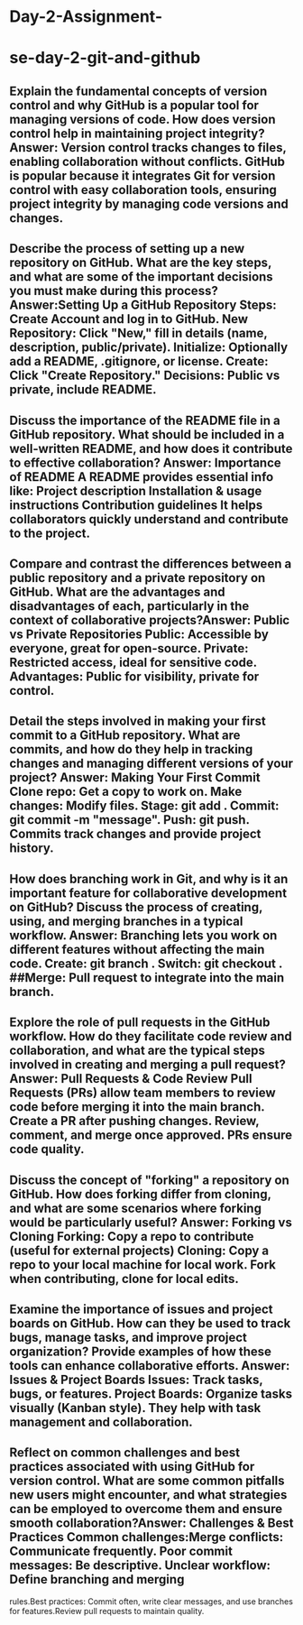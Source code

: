 # Day-2-Assignment-
  # se-day-2-git-and-github

## Explain the fundamental concepts of version control and why GitHub is a popular tool for managing versions of code. How does version control help in maintaining project integrity? Answer: Version control tracks changes to files, enabling collaboration without conflicts. GitHub is popular because it integrates Git for version control with easy collaboration tools, ensuring project integrity by managing code versions and changes.

## Describe the process of setting up a new repository on GitHub. What are the key steps, and what are some of the important decisions you must make during this process? Answer:Setting Up a GitHub Repository Steps: Create Account and log in to GitHub. New Repository: Click "New," fill in details (name, description, public/private). Initialize: Optionally add a README, .gitignore, or license. Create: Click "Create Repository." Decisions: Public vs private, include README.

## Discuss the importance of the README file in a GitHub repository. What should be included in a well-written README, and how does it contribute to effective collaboration? Answer: Importance of README A README provides essential info like: Project description Installation & usage instructions Contribution guidelines It helps collaborators quickly understand and contribute to the project.

## Compare and contrast the differences between a public repository and a private repository on GitHub. What are the advantages and disadvantages of each, particularly in the context of collaborative projects?Answer: Public vs Private Repositories Public: Accessible by everyone, great for open-source. Private: Restricted access, ideal for sensitive code. Advantages: Public for visibility, private for control.

## Detail the steps involved in making your first commit to a GitHub repository. What are commits, and how do they help in tracking changes and managing different versions of your project? Answer: Making Your First Commit Clone repo: Get a copy to work on. Make changes: Modify files. Stage: git add <file>. Commit: git commit -m "message". Push: git push. Commits track changes and provide project history.

## How does branching work in Git, and why is it an important feature for collaborative development on GitHub? Discuss the process of creating, using, and merging branches in a typical workflow. Answer: Branching lets you work on different features without affecting the main code. Create: git branch <branch-name>. Switch: git checkout <branch-name>. ##Merge: Pull request to integrate into the main branch.

## Explore the role of pull requests in the GitHub workflow. How do they facilitate code review and collaboration, and what are the typical steps involved in creating and merging a pull request? Answer: Pull Requests & Code Review Pull Requests (PRs) allow team members to review code before merging it into the main branch. Create a PR after pushing changes. Review, comment, and merge once approved. PRs ensure code quality.

## Discuss the concept of "forking" a repository on GitHub. How does forking differ from cloning, and what are some scenarios where forking would be particularly useful? Answer: Forking vs Cloning Forking: Copy a repo to contribute (useful for external projects) Cloning: Copy a repo to your local machine for local work. Fork when contributing, clone for local edits.

## Examine the importance of issues and project boards on GitHub. How can they be used to track bugs, manage tasks, and improve project organization? Provide examples of how these tools can enhance collaborative efforts. Answer: Issues & Project Boards Issues: Track tasks, bugs, or features. Project Boards: Organize tasks visually (Kanban style). They help with task management and collaboration.

## Reflect on common challenges and best practices associated with using GitHub for version control. What are some common pitfalls new users might encounter, and what strategies can be employed to overcome them and ensure smooth collaboration?Answer: Challenges & Best Practices Common challenges:Merge conflicts: Communicate frequently. Poor commit messages: Be descriptive. Unclear workflow: Define branching and merging 
 rules.Best practices: Commit often, write clear messages, and use branches for features.Review pull requests to maintain quality.


